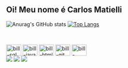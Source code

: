 ## Oi! Meu nome é Carlos Matielli

![Anurag's GitHub stats](https://github-readme-stats.vercel.app/api?username=scarlinhosss&show_icons=true&theme=outrun)
[![Top Langs](https://github-readme-stats.vercel.app/api/top-langs/?username=scarlinhosss&layout=compact)](https://github.com/scarlinhosss/github-readme-stats)
##
<div style="display: inline_block"><br>
    <img align="center" alt="bill-sql" height="30" width="40" src="https://cdn.jsdelivr.net/gh/devicons/devicon/icons/mysql/mysql-original.svg">
    <img align="center" alt="bill-java" height="30" width="40" src="https://cdn.jsdelivr.net/gh/devicons/devicon/icons/java/java-original.svg">
    <img align="center" alt="bill-html" height="30" width="40" src="https://cdn.jsdelivr.net/gh/devicons/devicon/icons/html5/html5-original.svg">
    <img align="center" alt="bill-git" height="30" width="40" src="https://cdn.jsdelivr.net/gh/devicons/devicon/icons/git/git-original.svg">
    <img align="center" alt="bill-github" height="30" width="40" src="https://cdn.jsdelivr.net/gh/devicons/devicon/icons/github/github-original.svg"> 

<div>
    <a href="https://www.instagram.com/scarlinhosss" target="_blank"><img src="https://img.shields.io/badge/Instagram-E4405F?style=for-the-badge&logo=instagram&logoColor=white" target="_blank"></a> <a href="mailto:carlosmatiellisantos@gmail.com"><img src="https://img.shields.io/badge/Gmail-D14836?style=for-the-badge&logo=gmail&logoColor=white" target="_blank"></a> <a href="https://www.linkedin.com/in/carlos-matielli-286348215/" target="_blank"><img src="https://img.shields.io/badge/LinkedIn-0077B5?style=for-the-badge&logo=linkedin&logoColor=white" target="_blank"></a>
   </div>

